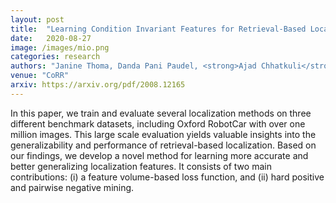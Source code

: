 ```yaml
---
layout: post
title:  "Learning Condition Invariant Features for Retrieval-Based Localization from 1M Images"
date:   2020-08-27
image: /images/mio.png
categories: research
authors: "Janine Thoma, Danda Pani Paudel, <strong>Ajad Chhatkuli</strong>, Luc Van Gool"
venue: "CoRR"
arxiv: https://arxiv.org/pdf/2008.12165
---
```

In this paper, we train and evaluate several localization methods on three different benchmark datasets, including Oxford RobotCar with over one million images.
This large scale evaluation yields valuable insights into
the generalizability and performance of retrieval-based
localization. Based on our findings, we develop a novel
method for learning more accurate and better generalizing localization features. It consists of two main
contributions: (i) a feature volume-based loss function,
and (ii) hard positive and pairwise negative mining.
